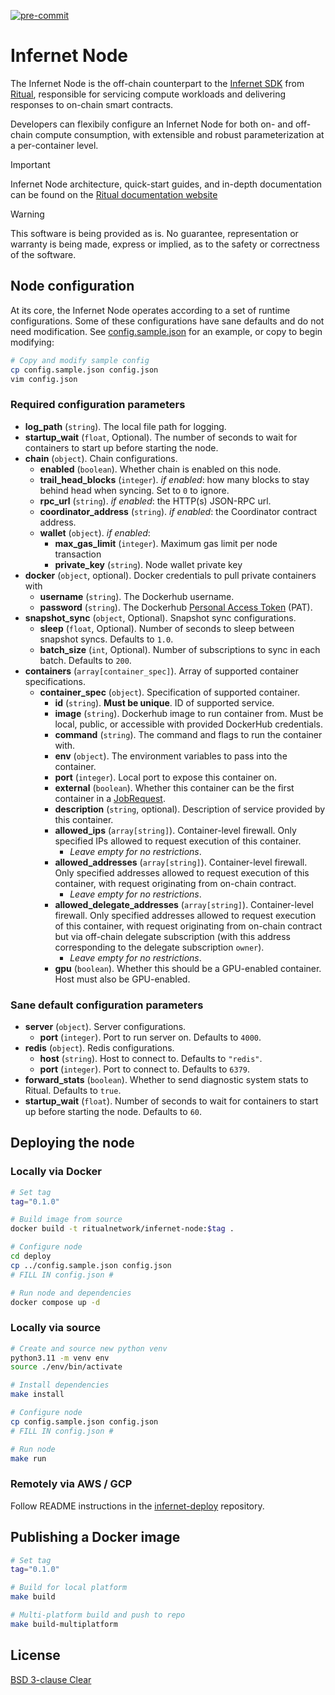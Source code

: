 [![pre-commit](https://github.com/ritual-net/infernet-node/actions/workflows/workflow.yaml/badge.svg)](https://github.com/ritual-net/infernet-node-internal/actions/workflows/workflow.yaml)

# Infernet Node

The Infernet Node is the off-chain counterpart to the [Infernet SDK](https://github.com/ritual-net/infernet-sdk) from [Ritual](https://ritual.net), responsible for servicing compute workloads and delivering responses to on-chain smart contracts.

Developers can flexibily configure an Infernet Node for both on- and off-chain compute consumption, with extensible and robust parameterization at a per-container level.

> [!IMPORTANT]
> Infernet Node architecture, quick-start guides, and in-depth documentation can be found on the [Ritual documentation website](https://docs.ritual.net/infernet/node/introduction)

> [!WARNING]
> This software is being provided as is. No guarantee, representation or warranty is being made, express or implied, as to the safety or correctness of the software.

## Node configuration

At its core, the Infernet Node operates according to a set of runtime configurations. Some of these configurations have sane defaults and do not need modification. See [config.sample.json](./config.sample.json) for an example, or copy to begin modifying:

```bash
# Copy and modify sample config
cp config.sample.json config.json
vim config.json
```

### Required configuration parameters

- **log_path** (`string`). The local file path for logging.
- **startup_wait** (`float`, Optional). The number of seconds to wait for containers to start up before starting the node.
- **chain** (`object`). Chain configurations.
  - **enabled** (`boolean`). Whether chain is enabled on this node.
  - **trail_head_blocks** (`integer`). _if enabled_: how many blocks to stay behind head when syncing. Set to `0` to ignore.
  - **rpc_url** (`string`). _if enabled_: the HTTP(s) JSON-RPC url.
  - **coordinator_address** (`string`). _if enabled_: the Coordinator contract address.
  - **wallet** (`object`). _if enabled_:
    - **max_gas_limit** (`integer`). Maximum gas limit per node transaction
    - **private_key** (`string`). Node wallet private key
- **docker** (`object`, optional). Docker credentials to pull private containers with
  - **username** (`string`). The Dockerhub username.
  - **password** (`string`). The Dockerhub [Personal Access Token](https://docs.docker.com/security/for-developers/access-tokens/) (PAT).
- **snapshot_sync** (`object`, Optional). Snapshot sync configurations.
  - **sleep** (`float`, Optional).  Number of seconds to sleep between snapshot syncs. Defaults to `1.0`.
  - **batch_size** (`int`, Optional). Number of subscriptions to sync in each batch. Defaults to `200`.
- **containers** (`array[container_spec]`). Array of supported container specifications.
  - **container_spec** (`object`). Specification of supported container.
    - **id** (`string`). **Must be unique**. ID of supported service.
    - **image** (`string`). Dockerhub image to run container from. Must be local, public, or accessible with provided DockerHub credentials.
    - **command** (`string`). The command and flags to run the container with.
    - **env** (`object`). The environment variables to pass into the container.
    - **port** (`integer`). Local port to expose this container on.
    - **external** (`boolean`). Whether this container can be the first container in a [JobRequest](/src/server/api.md#jobrequest).
    - **description** (`string`, optional). Description of service provided by this container.
    - **allowed_ips** (`array[string]`). Container-level firewall. Only specified IPs allowed to request execution of this container.
      - _Leave empty for no restrictions_.
    - **allowed_addresses** (`array[string]`). Container-level firewall. Only specified addresses allowed to request execution of this container, with request originating from on-chain contract.
      - _Leave empty for no restrictions_.
    - **allowed_delegate_addresses** (`array[string]`). Container-level firewall. Only specified addresses allowed to request execution of this container, with request originating from on-chain contract but via off-chain delegate subscription (with this address corresponding to the delegate subscription `owner`).
      - _Leave empty for no restrictions_.
    - **gpu** (`boolean`). Whether this should be a GPU-enabled container. Host must also be GPU-enabled.

### Sane default configuration parameters

- **server** (`object`). Server configurations.
  - **port** (`integer`). Port to run server on. Defaults to `4000`.
- **redis** (`object`). Redis configurations.
  - **host** (`string`). Host to connect to. Defaults to `"redis"`.
  - **port** (`integer`). Port to connect to. Defaults to `6379`.
- **forward_stats** (`boolean`). Whether to send diagnostic system stats to Ritual. Defaults to `true`.
- **startup_wait** (`float`). Number of seconds to wait for containers to start up before starting the node.
  Defaults to `60`.

## Deploying the node

### Locally via Docker

```bash
# Set tag
tag="0.1.0"

# Build image from source
docker build -t ritualnetwork/infernet-node:$tag .

# Configure node
cd deploy
cp ../config.sample.json config.json
# FILL IN config.json #

# Run node and dependencies
docker compose up -d
```

### Locally via source

```bash
# Create and source new python venv
python3.11 -m venv env
source ./env/bin/activate

# Install dependencies
make install

# Configure node
cp config.sample.json config.json
# FILL IN config.json #

# Run node
make run
```

### Remotely via AWS / GCP

Follow README instructions in the [infernet-deploy](https://github.com/ritual-net/infernet-deploy) repository.

## Publishing a Docker image

```bash
# Set tag
tag="0.1.0"

# Build for local platform
make build

# Multi-platform build and push to repo
make build-multiplatform
```

## License

[BSD 3-clause Clear](./LICENSE)
